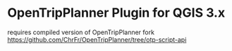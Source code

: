 # OpenTripPlanner Plugin for QGIS 3.x

requires compiled version of OpenTripPlanner fork https://github.com/ChrFr/OpenTripPlanner/tree/otp-script-api
